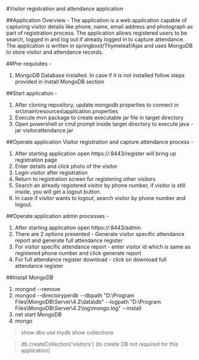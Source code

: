#Visitor registration and attendance application

##Application Overview - 
The application is a web application capable of capturing visitor details like phone, name, email address and photograph as part of registration process.
The application allows registered users to be search, logged in and log out if already logged in to capture attendance.
The application is written in springboot/Thymeleaf/Ajax and uses MongoDB to store visitor and attendance records.


##Pre-requisites - 
1. MongoDB Database installed. In case if it is not installed follow steps provided in Install MongoDB section


##Start application - 
1. After cloning repository, update mongodb properties to connect in src\main\resources\application.properties
2. Execute mvn package to create executable jar file in target directory
3. Open powershell or cmd prompt inside target directory to execute java -jar visitorattendance<version>.jar

##Operate application Visitor registration and capture attendance process - 
1. After starting application open https://<ipaddress-of-machine>:8443/register will bring up registration page
2. Enter details and click photo of the visitor
3. Login visitor after registration
4. Return to registration screen for registering other visitors
5. Search an already registered visitor by phone number, if visitor is still inside, you will get a logout button.
6. In case if visitor wants to logout, search visitor by phone number and logout.

##Operate application admin processes - 
1. After starting application open https://<ipaddress-of-machine>:8443/admin
2. There are 2 options presented - Generate visitor specific attendance report and generate full attendance register
3. For visitor specific attendance report - enter visitor id which is same as registered phone number and click generate report
4. For full attendance register download - click on download full attendance register

##Install MongoDB

1. mongod --remove
2. mongod --directoryperdb --dbpath "D:\Program Files\MongoDB\Server\4.2\data\db" --logpath "D:\Program Files\MongoDB\Server\4.2\log\mongo.log" --install
3. net start MongoDB
4. mongo
> show dbs
> use mydb
> show collections

> db.createCollection('visitors') (to create DB not required for this application)
